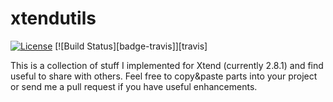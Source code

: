 xtendutils
==========

[![License](http://img.shields.io/badge/license-EPL-blue.svg?style=flat)](https://www.eclipse.org/legal/epl-v10.html)
[![Build Status][badge-travis]][travis]

This is a collection of stuff I implemented for Xtend (currently 2.8.1) and find useful to share with others.
Feel free to copy&paste parts into your project or send me a pull request if you have useful enhancements.